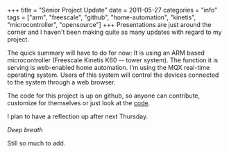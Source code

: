 +++
title = "Senior Project Update"
date = 2011-05-27
categories = "info"
tags = ["arm", "freescale", "github", "home-automation", "kinetis", "microcontroller", "opensource"]
+++
Presentations are just around the corner and I haven't been making quite as many updates with regard to my project.

The quick summary will have to do for now: It is using an ARM based microcontroller (Freescale Kinetis K60 -- tower system). The function it is serving is web-enabled home automation. I'm using the MQX real-time operating system. Users of this system will control the devices connected to the system through a web browser.

The code for this project is up on github, so anyone can contribute, customize for themselves or just look at the [code][github-homewatchdog].

I plan to have a reflection up after next Thursday.

*Deep breath*

Still so much to add.

[github-homewatchdog]: https://github.com/ellkae/homewatchdog

